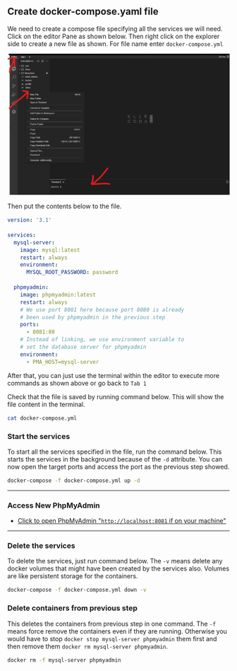 ## Create docker-compose.yaml file

We need to create a compose file specifying all the services we will need. Click on the editor Pane as shown below. Then right click on the explorer side to create a new file as shown. For file name enter `docker-compose.yml`

![Access editor](https://raw.githubusercontent.com/gathecageorge/killercoda/main/images/Editor.png)

Then put the contents below to the file.
```yaml
version: '3.1'

services:
  mysql-server:
    image: mysql:latest
    restart: always
    environment:
      MYSQL_ROOT_PASSWORD: password

  phpmyadmin:
    image: phpmyadmin:latest
    restart: always
    # We use port 8081 here because port 8080 is already 
    # been used by phpmyadmin in the previous step
    ports:
      - 8081:80
    # Instead of linking, we use environment variable to 
    # set the database server for phpmyadmin
    environment:
      - PMA_HOST=mysql-server


```

After that, you can just use the terminal within the editor to execute more commands as shown above or go back to `Tab 1`

Check that the file is saved by running command below. This will show the file content in the terminal.

```bash
cat docker-compose.yml
```

### Start the services

To start all the services specified in the file, run the command below. This starts the services in the background because of the `-d` attribute. You can now open the target ports and access the port as the previous step showed.

```bash
docker-compose -f docker-compose.yml up -d
```

<hr>

### Access New PhpMyAdmin
* [Click to open PhpMyAdmin "`http://localhost:8081` if on your machine"]({{TRAFFIC_HOST1_8081}})

<hr>

### Delete the services

To delete the services, just run command below. The `-v` means delete any docker volumes that might have been created by the services also. Volumes are like persistent storage for the containers.

```bash
docker-compose -f docker-compose.yml down -v
```

### Delete containers from previous step

This deletes the containers from previous step in one command. The `-f` means force remove the containers even if they are running. Otherwise you would have to stop `docker stop mysql-server phpmyadmin` them first and then remove them `docker rm mysql-server phpmyadmin`.

```bash
docker rm -f mysql-server phpmyadmin
```

